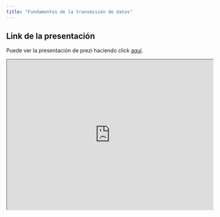 ```yaml
---
title: "Fundamentos de la transmisión de datos"
---
```


## Link de la presentación

Puede ver la presentación de prezi haciendo click [aquí](https://prezi.com/view/eFrQpDyWZhJewwsNi4PI).

<iframe width="550" height="400" src="https://prezi.com/view/eFrQpDyWZhJewwsNi4PI/embed" webkitallowfullscreen="1" mozallowfullscreen="1" allowfullscreen="1"></iframe>
